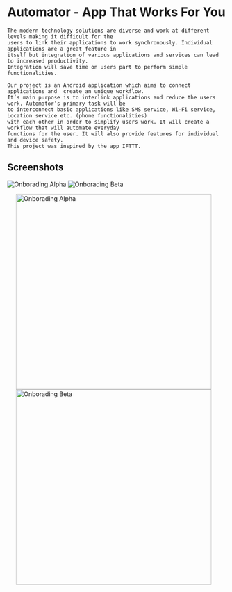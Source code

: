 # Automator - App That Works For You
```
The modern technology solutions are diverse and work at different levels making it difficult for the 
users to link their applications to work synchronously. Individual applications are a great feature in 
itself but integration of various applications and services can lead to increased productivity. 
Integration will save time on users part to perform simple functionalities. 
```
```
Our project is an Android application which aims to connect applications and  create an unique workflow. 
It’s main purpose is to interlink applications and reduce the users work. Automator’s primary task will be 
to interconnect basic applications like SMS service, Wi-Fi service, Location service etc. (phone functionalities) 
with each other in order to simplify users work. It will create a workflow that will automate everyday
functions for the user. It will also provide features for individual and device safety.
This project was inspired by the app IFTTT.
```

## Screenshots
![Onborading Alpha](https://raw.githubusercontent.com/theashwin/automator/master/screenshots/app-one.jpg "Onboarding Alpha") ![Onborading Beta](https://raw.githubusercontent.com/theashwin/automator/master/screenshots/app-two.jpg  "Onboarding Beta")

<img align="left" src="./screenshots/app-one.png" title="Onborading Alpha" width="450px" hspace="20"/>
<img align="left" src="./screenshots/app-two.png" title="Onborading Beta" width="450px" hspace="20"/>
<br/><br/>
